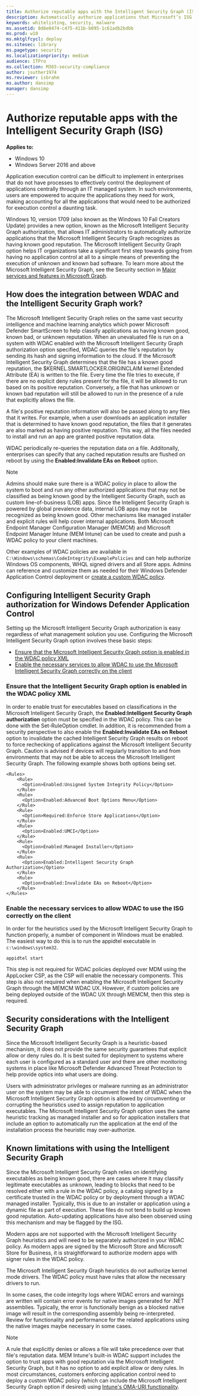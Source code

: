 ```yaml
---
title: Authorize reputable apps with the Intelligent Security Graph (ISG) (Windows 10)
description: Automatically authorize applications that Microsoft’s ISG recognizes as having known good reputation.
keywords: whitelisting, security, malware
ms.assetid: 8d6e0474-c475-411b-b095-1c61adb2bdbb
ms.prod: w10
ms.mktglfcycl: deploy
ms.sitesec: library
ms.pagetype: security
ms.localizationpriority: medium
audience: ITPro
ms.collection: M365-security-compliance
author: jsuther1974
ms.reviewer: isbrahm
ms.author: dansimp
manager: dansimp
---
```


# Authorize reputable apps with the Intelligent Security Graph (ISG) 

**Applies to:**

-   Windows 10
-   Windows Server 2016 and above

Application execution control can be difficult to implement in enterprises that do not have processes to effectively control the deployment of applications centrally through an IT managed system. In such environments, users are empowered to acquire the applications they need for work, making accounting for all the applications that would need to be authorized for execution control a daunting task.  

Windows 10, version 1709 (also known as the Windows 10 Fall Creators Update) provides a new option, known as the Microsoft Intelligent Security Graph authorization, that allows IT administrators to automatically authorize applications that the Microsoft Intelligent Security Graph recognizes as having known good reputation. The Microsoft Intelligent Security Graph option helps IT organizations take a significant first step towards going from having no application control at all to a simple means of preventing the execution of unknown and known bad software. To learn more about the Microsoft Intelligent Security Graph, see the Security section in [Major services and features in Microsoft Graph](https://docs.microsoft.com/graph/overview-major-services).

## How does the integration between WDAC and the Intelligent Security Graph work? 

The Microsoft Intelligent Security Graph relies on the same vast security intelligence and machine learning analytics which power Microsoft Defender SmartScreen to help classify applications as having known good, known bad, or unknown reputation. When an unevaluated file is run on a system with WDAC enabled with the Microsoft Intelligent Security Graph authorization option specified, WDAC queries the file's reputation by sending its hash and signing information to the cloud. If the Microsoft Intelligent Security Graph determines that the file has a known good reputation, the $KERNEL.SMARTLOCKER.ORIGINCLAIM kernel Extended Attribute (EA) is written to the file. Every time the file tries to execute, if there are no explicit deny rules present for the file, it will be allowed to run based on its positive reputation. Conversely, a file that has unknown or known bad reputation will still be allowed to run in the presence of a rule that explicitly allows the file.

A file's positive reputation information will also be passed along to any files that it writes. For example, when a user downloads an application installer that is determined to have known good reputation, the files that it generates are also marked as having positive reputation. This way, all the files needed to install and run an app are granted positive reputation data.

WDAC periodically re-queries the reputation data on a file. Additonally, enterprises can specify that any cached reputation results are flushed on reboot by using the **Enabled:Invalidate EAs on Reboot** option.

>[!NOTE]
>Admins should make sure there is a WDAC policy in place to allow the system to boot and run any other authorized applications that may not be classified as being known good by the Intelligent Security Graph, such as custom line-of-business (LOB) apps. Since the Intelligent Security Graph is powered by global prevalence data, internal LOB apps may not be recognized as being known good. Other mechanisms like managed installer and explicit rules will help cover internal applications. Both Microsoft Endpoint Manager Configuration Manager (MEMCM) and Microsoft Endpoint Manager Intune (MEM Intune) can be used to create and push a WDAC policy to your client machines.  

Other examples of WDAC policies are available in `C:\Windows\schemas\CodeIntegrity\ExamplePolicies` and can help authorize Windows OS components, WHQL signed drivers and all Store apps. Admins can reference and customize them as needed for their Windows Defender Application Control deployment or [create a custom WDAC policy](https://docs.microsoft.com/windows/security/threat-protection/windows-defender-application-control/create-initial-default-policy). 

## Configuring Intelligent Security Graph authorization for Windows Defender Application Control 

Setting up the Microsoft Intelligent Security Graph authorization is easy regardless of what management solution you use. Configuring the Microsoft Intelligent Security Graph option involves these basic steps: 

- [Ensure that the Microsoft Intelligent Security Graph option is enabled in the WDAC policy XML](#ensure-that-the-intelligent-security-graph-option-is-enabled-in-the-wdac-policy-xml) 
- [Enable the necessary services to allow WDAC to use the Microsoft Intelligent Security Graph correctly on the client](#enable-the-necessary-services-to-allow-wdac-to-use-the-isg-correctly-on-the-client) 

### Ensure that the Intelligent Security Graph option is enabled in the WDAC policy XML 

In order to enable trust for executables based on classifications in the Microsoft Intelligent Security Graph, the **Enabled:Intelligent Security Graph authorization** option must be specified in the WDAC policy. This can be done with the Set-RuleOption cmdlet. In addition, it is recommended from a security perspective to also enable the **Enabled:Invalidate EAs on Reboot** option to invalidate the cached Intelligent Security Graph results on reboot to force rechecking of applications against the Microsoft Intelligent Security Graph. Caution is advised if devices will regularly transition to and from environments that may not be able to access the Microsoft Intelligent Security Graph. The following example shows both options being set. 

```code
<Rules> 
    <Rule> 
      <Option>Enabled:Unsigned System Integrity Policy</Option> 
    </Rule> 
    <Rule> 
      <Option>Enabled:Advanced Boot Options Menu</Option> 
    </Rule> 
    <Rule> 
      <Option>Required:Enforce Store Applications</Option> 
    </Rule> 
    <Rule>
      <Option>Enabled:UMCI</Option>
    </Rule>
    <Rule>
      <Option>Enabled:Managed Installer</Option> 
    </Rule>
    <Rule> 
      <Option>Enabled:Intelligent Security Graph Authorization</Option> 
    </Rule> 
    <Rule> 
      <Option>Enabled:Invalidate EAs on Reboot</Option> 
    </Rule> 
</Rules> 
```

### Enable the necessary services to allow WDAC to use the ISG correctly on the client

In order for the heuristics used by the Microsoft Intelligent Security Graph to function properly, a number of component in Windows must be enabled. The easiest way to do this is to run the appidtel executable in `c:\windows\system32`.

```
appidtel start
```

This step is not required for WDAC policies deployed over MDM using the AppLocker CSP, as the CSP will enable the necessary components. This step is also not required when enabling the Microsoft Intelligent Security Graph through the MEMCM WDAC UX. However, if custom policies are being deployed outside of the WDAC UX through MEMCM, then this step is required.   

## Security considerations with the Intelligent Security Graph 

Since the Microsoft Intelligent Security Graph is a heuristic-based mechanism, it does not provide the same security guarantees that explicit allow or deny rules do. It is best suited for deployment to systems where each user is configured as a standard user and there are other monitoring systems in place like Microsoft Defender Advanced Threat Protection to help provide optics into what users are doing. 

Users with administrator privileges or malware running as an administrator user on the system may be able to circumvent the intent of WDAC when the Microsoft Intelligent Security Graph option is allowed by circumventing or corrupting the heuristics used to assign reputation to application executables. The Microsoft Intelligent Security Graph option uses the same heuristic tracking as managed installer and so for application installers that include an option to automatically run the application at the end of the installation process the heuristic may over-authorize.  

## Known limitations with using the Intelligent Security Graph

Since the Microsoft Intelligent Security Graph relies on identifying executables as being known good, there are cases where it may classify legitimate executables as unknown, leading to blocks that need to be resolved either with a rule in the WDAC policy, a catalog signed by a certificate trusted in the WDAC policy or by deployment through a WDAC managed installer. Typically, this is due to an installer or application using a dynamic file as part of execution. These files do not tend to build up known good reputation. Auto-updating applications have also been observed using this mechanism and may be flagged by the ISG.  

Modern apps are not supported with the Microsoft Intelligent Security Graph heuristics and will need to be separately authorized in your WDAC policy. As modern apps are signed by the Microsoft Store and Microsoft Store for Business, it is straightforward to authorize modern apps with signer rules in the WDAC policy.

The Microsoft Intelligent Security Graph heuristics do not authorize kernel mode drivers. The WDAC policy must have rules that allow the necessary drivers to run.  

In some cases, the code integrity logs where WDAC errors and warnings are written will contain error events for native images generated for .NET assemblies. Typically, the error is functionally benign as a blocked native image will result in the corresponding assembly being re-interpreted. Review for functionality and performance for the related applications using the native images maybe necessary in some cases. 

>[!NOTE]
> A rule that explicitly denies or allows a file will take precedence over that file's reputation data. MEM Intune's built-in WDAC support includes the option to trust apps with good reputation via the Microsoft Intelligent Security Graph, but it has no option to add explicit allow or deny rules. In most circumstances, customers enforcing application control need to deploy a custom WDAC policy (which can include the Microsoft Intelligent Security Graph option if desired) using [Intune's OMA-URI functionality](https://docs.microsoft.com/windows/security/threat-protection/windows-defender-application-control/deploy-windows-defender-application-control-policies-using-intune#using-a-custom-oma-uri-profile).

